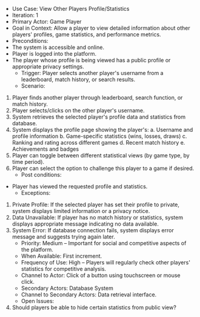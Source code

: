 * Use Case: View Other Players Profile/Statistics
* Iteration: 1
* Primary Actor: Game Player
* Goal in Context: Allow a player to view detailed information about other players' profiles, game statistics, and performance metrics.
* Preconditions:
* The system is accessible and online.
* Player is logged into the platform.
* The player whose profile is being viewed has a public profile or appropriate privacy settings.
  * Trigger: Player selects another player's username from a leaderboard, match history, or search results.
  * Scenario:
1. Player finds another player through leaderboard, search function, or match history.
2. Player selects/clicks on the other player's username.
3. System retrieves the selected player's profile data and statistics from database.
4. System displays the profile page showing the player's:
   a. Username and profile information
   b. Game-specific statistics (wins, losses, draws)
   c. Ranking and rating across different games
   d. Recent match history
   e. Achievements and badges
5. Player can toggle between different statistical views (by game type, by time period).
6. Player can select the option to challenge this player to a game if desired.
   * Post conditions:
* Player has viewed the requested profile and statistics.
  * Exceptions:
1. Private Profile: If the selected player has set their profile to private, system displays limited information or a privacy notice.
2. Data Unavailable: If player has no match history or statistics, system displays appropriate message indicating no data available.
3. System Error: If database connection fails, system displays error message and suggests trying again later.
   * Priority: Medium – Important for social and competitive aspects of the platform.
   * When Available: First increment.
   * Frequency of Use: High – Players will regularly check other players' statistics for competitive analysis.
   * Channel to Actor: Click of a button using touchscreen or mouse click.
   * Secondary Actors: Database System
   * Channel to Secondary Actors: Data retrieval interface.
   * Open Issues:
1. Should players be able to hide certain statistics from public view?
